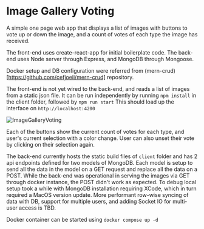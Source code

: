 # Image Gallery Voting
A simple one page web app that displays a list of images with buttons to vote up or down the image, and a count of votes of each type the image has received.

The front-end uses create-react-app for initial boilerplate code.
The back-end uses Node server through Express, and MongoDB through Mongoose. 

Docker setup and DB configuration were referred from (mern-crud)[https://github.com/cefjoeii/mern-crud] repository.

The front-end is not yet wired to the back-end, and reads a list of images from a static json file.
It can be run independently by running `npm install` in the client folder, followed by `npm run start`
This should load up the interface on `http://localhost:4200`

![ImageGalleryVoting](https://github.com/samarthgulati/image-gallery/assets/8597017/3829c74c-ff55-4dae-9d7a-8ab4182f63b2)


Each of the buttons show the current count of votes for each type, and user's current selection with a color change.
User can also unset their vote by clicking on their selection again.

The back-end currently hosts the static build files of `client` folder and has 2 api endpoints defined for two models of MongoDB.
Each model is setup to send all the data in the model on a GET request and replace all the data on a POST.
While the back-end was operational in serving the images via GET through docker instance, the POST didn't work as expected.
To debug local setup took a while with MongoDB installation requiring XCode, which in turn required a MacOS version update.
More performant row-wise syncing of data with DB, support for multiple users, and adding Socket IO for multi-user access is TBD.

Docker container can be started using `docker compose up -d`
